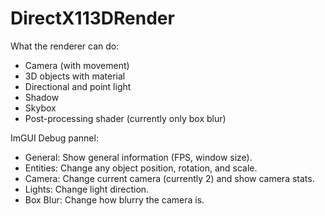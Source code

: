 # DirectX113DRender

What the renderer can do:
- Camera (with movement)
- 3D objects with material
- Directional and point light
- Shadow
- Skybox
- Post-processing shader (currently only box blur)

ImGUI Debug pannel:
- General: Show general information (FPS, window size).
- Entities: Change any object position, rotation, and scale.
- Camera: Change current camera (currently 2) and show camera stats.
- Lights: Change light direction.
- Box Blur: Change how blurry the camera is.
